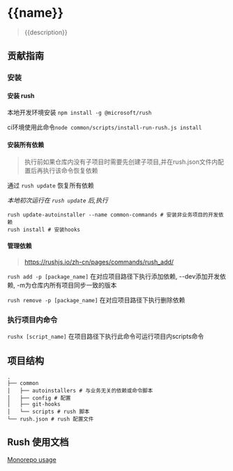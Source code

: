 # {{name}}
> {{description}}

## 贡献指南
### 安装
#### 安装 rush
本地开发环境安装 `npm install -g @microsoft/rush`

ci环境使用此命令`node common/scripts/install-run-rush.js install`

#### 安装所有依赖

> 执行前如果仓库内没有子项目时需要先创建子项目,并在rush.json文件内配置后再执行该命令恢复依赖

通过 `rush update` 恢复所有依赖

_本地初次运行在 `rush update` 后,执行_

```shell
rush update-autoinstaller --name common-commands # 安装非业务项目的开发依赖
rush install # 安装hooks
```

#### 管理依赖
> https://rushjs.io/zh-cn/pages/commands/rush_add/

`rush add -p [package_name]` 在对应项目路径下执行添加依赖, --dev添加开发依赖, -m为仓库内所有项目同步一致的版本

`rush remove -p [package_name]` 在对应项目路径下执行删除依赖

### 执行项目内命令

`rushx [script_name]` 在项目路径下执行此命令可运行项目内scripts命令

## 项目结构

```
.
├── common
│   ├── autoinstallers # 与业务无关的依赖或命令脚本
│   ├── config # 配置
│   ├── git-hooks
│   └── scripts # rush 脚本
└── rush.json # rush 配置文件
```

## Rush 使用文档

[Monorepo usage](https://rushjs.io/)
